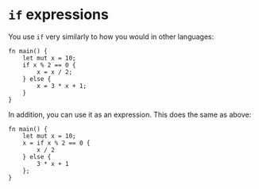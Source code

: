 # `if` expressions

You use `if` very similarly to how you would in other languages:

```rust,editable
fn main() {
    let mut x = 10;
    if x % 2 == 0 {
        x = x / 2;
    } else {
        x = 3 * x + 1;
    }
}
```

In addition, you can use it as an expression. This does the same as above:

```rust,editable
fn main() {
    let mut x = 10;
    x = if x % 2 == 0 {
        x / 2
    } else {
        3 * x + 1
    };
}
```
